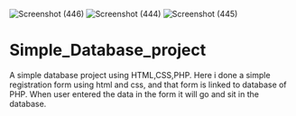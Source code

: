 ![Screenshot (446)](https://user-images.githubusercontent.com/74085170/121985364-4034b180-cdb2-11eb-9412-a791af5218a8.png)
![Screenshot (444)](https://user-images.githubusercontent.com/74085170/121985356-3d39c100-cdb2-11eb-9a8a-c3c8b2736d00.png)
![Screenshot (445)](https://user-images.githubusercontent.com/74085170/121985363-3f038480-cdb2-11eb-8ad7-5d3b918167c1.png)
# Simple_Database_project
A simple database project using HTML,CSS,PHP. Here i done a simple registration form using html and css, and that form is linked to database of PHP. When user entered the data in the form it will go and sit in the database.

